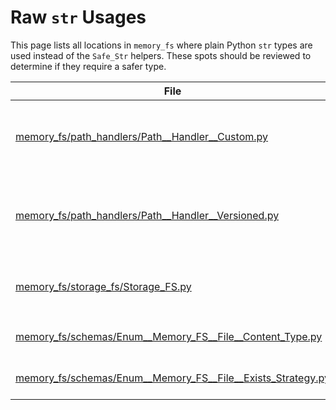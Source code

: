 # Raw `str` Usages

This page lists all locations in `memory_fs` where plain Python `str` types are used instead of the `Safe_Str` helpers. These spots should be reviewed to determine if they require a safer type.

| File | Line | Code |
| --- | --- | --- |
| [memory_fs/path_handlers/Path__Handler__Custom.py](https://github.com/owasp-sbot/Memory-FS/blob/dev/memory_fs/path_handlers/Path__Handler__Custom.py) | 10 | `def generate_path(self, file_id: str, file_ext: str, is_metadata: bool = True) -> Safe_Str__File__Path:` |
| [memory_fs/path_handlers/Path__Handler__Versioned.py](https://github.com/owasp-sbot/Memory-FS/blob/dev/memory_fs/path_handlers/Path__Handler__Versioned.py) | 10 | `def generate_path(self, file_id: str, file_ext: str, is_metadata: bool = True, version: int = 1) -> Safe_Str__File__Path:` |
| [memory_fs/storage_fs/Storage_FS.py](https://github.com/owasp-sbot/Memory-FS/blob/dev/memory_fs/storage_fs/Storage_FS.py) | 14 | `def file__str    (self, path: Safe_Str__File__Path             ) -> str:` (allowed by design) |
| [memory_fs/schemas/Enum__Memory_FS__File__Content_Type.py](https://github.com/owasp-sbot/Memory-FS/blob/dev/memory_fs/schemas/Enum__Memory_FS__File__Content_Type.py) | 4-10 | enum members typed as `str` (allowed by design) |
| [memory_fs/schemas/Enum__Memory_FS__File__Exists_Strategy.py](https://github.com/owasp-sbot/Memory-FS/blob/dev/memory_fs/schemas/Enum__Memory_FS__File__Exists_Strategy.py) | 5-7 | enum members typed as `str` (allowed by design) |

